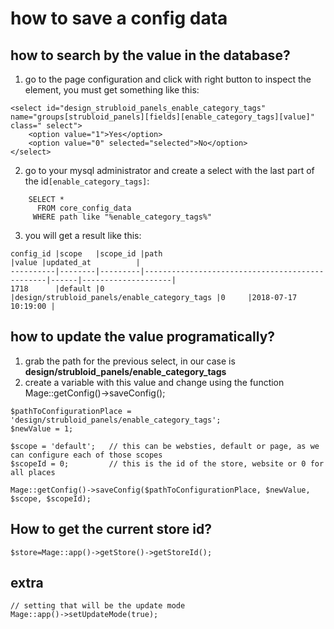 # how to save a config data

## how to search by the value in the database?
1. go to the page configuration and click with right button to inspect the element, you must get something like this:
```
<select id="design_strubloid_panels_enable_category_tags" name="groups[strubloid_panels][fields][enable_category_tags][value]" class=" select">
	<option value="1">Yes</option>
	<option value="0" selected="selected">No</option>
</select>

```
2. go to your mysql administrator and create a select with the last part of the id`[enable_category_tags]`:
```
    SELECT * 
      FROM core_config_data 
     WHERE path like "%enable_category_tags%"

```
3. you will get a result like this:
```
config_id |scope   |scope_id |path                                            |value |updated_at          |
----------|--------|---------|------------------------------------------------|------|--------------------|
1718      |default |0        |design/strubloid_panels/enable_category_tags |0     |2018-07-17 10:19:00 |
```


## how to update the value programatically?
1. grab the path for the previous select, in our case is **design/strubloid_panels/enable_category_tags**
2. create a variable with this value and change using the function Mage::getConfig()->saveConfig();
```
$pathToConfigurationPlace = 'design/strubloid_panels/enable_category_tags';
$newValue = 1;

$scope = 'default';   // this can be websties, default or page, as we can configure each of those scopes
$scopeId = 0;         // this is the id of the store, website or 0 for all places

Mage::getConfig()->saveConfig($pathToConfigurationPlace, $newValue, $scope, $scopeId);

```


## How to get the current store id? 
```
$store=Mage::app()->getStore()->getStoreId();
```

## extra
```
// setting that will be the update mode
Mage::app()->setUpdateMode(true);
```
